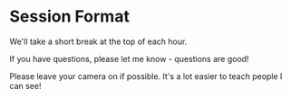 # Session Format

We'll take a short break at the top of each hour.

If you have questions, please let me know - questions are good!

Please leave your camera on if possible. It's a lot easier to teach people I can see!